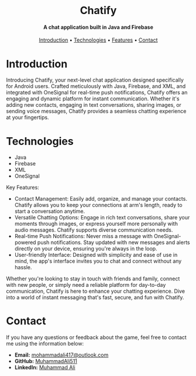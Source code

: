 <h1 align="center">
  <br>
  <br>
  Chatify
  <br>
</h1>

<h4 align="center">A chat application built in Java and Firebase</h4>

<p align="center">
  <a href="#introduction">Introduction</a> •
  <a href="#development">Technologies</a> •
  <a href="#controls">Features</a> •
  <a href="#contact">Contact</a>
</p>



# Introduction
Introducing Chatify, your next-level chat application designed specifically for Android users. Crafted meticulously with Java, Firebase, and XML, and integrated with OneSignal for real-time push notifications, Chatify offers an engaging and dynamic platform for instant communication. Whether it's adding new contacts, engaging in text conversations, sharing images, or sending voice messages, Chatify provides a seamless chatting experience at your fingertips.

# Technologies
 - Java
 - Firebase
 - XML
 - OneSignal


Key Features:
- Contact Management: Easily add, organize, and manage your contacts. Chatify allows you to keep your connections at arm's length, ready to start a conversation anytime.
- Versatile Chatting Options: Engage in rich text conversations, share your moments through images, or express yourself more personally with audio messages. Chatify supports diverse communication needs.
- Real-time Push Notifications: Never miss a message with OneSignal-powered push notifications. Stay updated with new messages and alerts directly on your device, ensuring you're always in the loop.
- User-friendly Interface: Designed with simplicity and ease of use in mind, the app's interface invites you to chat and connect without any hassle.

Whether you're looking to stay in touch with friends and family, connect with new people, or simply need a reliable platform for day-to-day communication, Chatify is here to enhance your chatting experience. Dive into a world of instant messaging that's fast, secure, and fun with Chatify.

# Contact
If you have any questions or feedback about the game, feel free to contact me using the information below:

-   **Email:** [mohammadali417@outlook.com](mailto:mohammadali417@outlook.com)
-   **GitHub:** [MuhammadAli511](https://github.com/MuhammadAli511)
-   **LinkedIn:** [Muhammad Ali](https://www.linkedin.com/in/muhammad-ali-6932bb211/)


